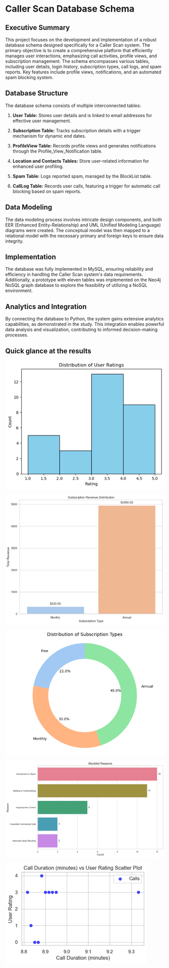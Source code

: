 # Caller Scan Database Schema

## Executive Summary

This project focuses on the development and implementation of a robust database schema designed specifically for a Caller Scan system. The primary objective is to create a comprehensive platform that efficiently manages user interactions, emphasizing call activities, profile views, and subscription management. The schema encompasses various tables, including user details, login history, subscription types, call logs, and spam reports. Key features include profile views, notifications, and an automated spam blocking system.

## Database Structure

The database schema consists of multiple interconnected tables:

1. **User Table:** Stores user details and is linked to email addresses for effective user management.

2. **Subscription Table:** Tracks subscription details with a trigger mechanism for dynamic end dates.

3. **ProfileView Table:** Records profile views and generates notifications through the Profile_View_Notification table.

4. **Location and Contacts Tables:** Store user-related information for enhanced user profiling.

5. **Spam Table:** Logs reported spam, managed by the BlockList table.

6. **CallLog Table:** Records user calls, featuring a trigger for automatic call blocking based on spam reports.

## Data Modeling

The data modeling process involves intricate design components, and both EER (Enhanced Entity-Relationship) and UML (Unified Modeling Language) diagrams were created. The conceptual model was then mapped to a relational model with the necessary primary and foreign keys to ensure data integrity.

## Implementation

The database was fully implemented in MySQL, ensuring reliability and efficiency in handling the Caller Scan system's data requirements. Additionally, a prototype with eleven tables was implemented on the Neo4j NoSQL graph database to explore the feasibility of utilizing a NoSQL environment.

## Analytics and Integration

By connecting the database to Python, the system gains extensive analytics capabilities, as demonstrated in the study. This integration enables powerful data analysis and visualization, contributing to informed decision-making processes.

## Quick glance at the results


![Bar_Chart](assets/image1.png)


![Scatter](assets/image2.png)


![Word_Cloud](assets/image3.png)


![Word_Cloud1](assets/image4.png)


![Word_Cloud2](assets/image5.png)

